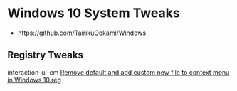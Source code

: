 # Windows 10 System Tweaks

- https://github.com/TairikuOokami/Windows

## Registry Tweaks

interaction-ui-cm
[Remove default and add custom new file to context menu in Windows 10.reg](https://gist.github.com/CannonballSkippy/37607845832cd20505cfad9d1f93e74d)
